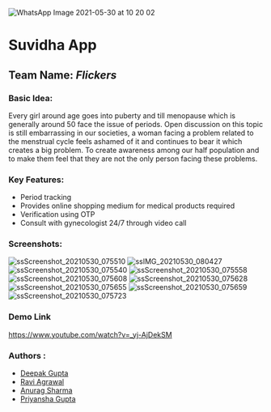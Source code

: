 ![WhatsApp Image 2021-05-30 at 10 20 02](https://user-images.githubusercontent.com/58394348/120092682-86431180-c132-11eb-99b1-ca245ff09931.jpeg)

# Suvidha App
## Team Name: ***Flickers***


### Basic Idea:
Every girl around age goes into puberty and till menopause which is generally around 50 face the issue of periods.
Open discussion on this topic is still embarrassing in our societies, a woman facing a problem related to the menstrual cycle feels ashamed of it and continues to bear it which creates a big problem. To create awareness among our half population and to make them feel that they are not the only person facing these problems.

### Key Features: 

- Period tracking
- Provides online shopping medium for medical products required 
- Verification using OTP
- Consult with gynecologist 24/7 through video call

### Screenshots: 
![ssScreenshot_20210530_075510](https://user-images.githubusercontent.com/58394348/120091271-2f840a80-c127-11eb-8bb2-7d0046821eff.jpg)
![ssIMG_20210530_080427](https://user-images.githubusercontent.com/58394348/120091175-4b3ae100-c126-11eb-81a6-e218972c6cc2.jpg)
![ssScreenshot_20210530_075540](https://user-images.githubusercontent.com/58394348/120091274-3448be80-c127-11eb-8c8d-a9f596495785.jpg)
![ssScreenshot_20210530_075558](https://user-images.githubusercontent.com/58394348/120091279-3874dc00-c127-11eb-880b-15d89bdd7690.jpg)
![ssScreenshot_20210530_075608](https://user-images.githubusercontent.com/58394348/120091282-3ca0f980-c127-11eb-81da-e4adba7e8f53.jpg)
![ssScreenshot_20210530_075628](https://user-images.githubusercontent.com/58394348/120091284-40348080-c127-11eb-8f14-f6ea3d671f53.jpg)
![ssScreenshot_20210530_075655](https://user-images.githubusercontent.com/58394348/120091287-44609e00-c127-11eb-8acc-83646ccfebf6.jpg)
![ssScreenshot_20210530_075659](https://user-images.githubusercontent.com/58394348/120091290-50e4f680-c127-11eb-8f05-5cf64f059c36.jpg)
![ssScreenshot_20210530_075723](https://user-images.githubusercontent.com/58394348/120091296-5d694f00-c127-11eb-93fd-b6f890409183.jpg)

### Demo Link
https://www.youtube.com/watch?v=_yj-AjDekSM

### Authors :
- [Deepak Gupta](https://github.com/deepakgupta124)
- [Ravi Agrawal](https://github.com/rox999)
- [Anurag Sharma](https://github.com/AnuragS13)
- [Priyansha Gupta](https://github.com/partofheartpri10)

